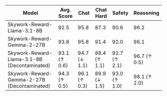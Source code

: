 | Model | Avg. Score | Chat | Chat Hard | Safety | Reasoning |
| --- | --- | --- | --- | --- | --- |
| Skywork-Reward-Llama-3.1-8B | 92.5 | 95.8 | 87.3 | 90.6 | 96.2 |
| Skywork-Reward-Gemma-2-27B | 93.8 | 95.8 | 91.4 | 92.0 | 96.1 |
| Skywork-Reward-Llama-3.1-8B (Decontaminated) | 93.1 (↑ 0.6) | 94.7 (↓ 1.1) | 88.4 (↑ 1.1) | 92.7 (↑ 2.1) | 96.7 (↑ 0.5) |
| Skywork-Reward-Gemma-2-27B (Decontaminated) | 94.3 (↑ 0.5) | 96.1 (↑ 0.3) | 89.9 (↓ 1.5) | 93.0 (↑ 1.0) | 98.1 (↑ 2.0) |
